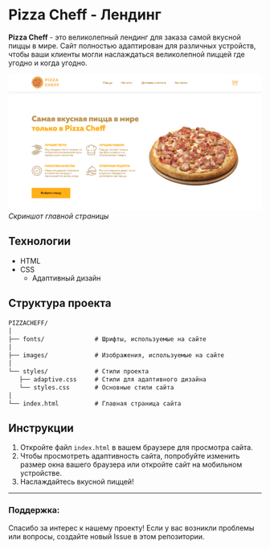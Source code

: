 # Pizza Cheff - Лендинг

**Pizza Cheff** - это великолепный лендинг для заказа самой вкусной пиццы в мире. Сайт полностью адаптирован для различных устройств, чтобы ваши клиенты могли наслаждаться великолепной пиццей где угодно и когда угодно.

![Screenshot](screens/main_page.png)  
*Скриншот главной страницы*

## Технологии

- HTML
- CSS
  - Адаптивный дизайн

## Структура проекта

```
PIZZACHEFF/
│
├── fonts/              # Шрифты, используемые на сайте
│
├── images/             # Изображения, используемые на сайте
│
└── styles/             # Стили проекта
   ├── adaptive.css     # Стили для адаптивного дизайна
   └── styles.css       # Основные стили сайта
│
└── index.html          # Главная страница сайта
```

## Инструкции

1. Откройте файл `index.html` в вашем браузере для просмотра сайта.
2. Чтобы просмотреть адаптивность сайта, попробуйте изменить размер окна вашего браузера или откройте сайт на мобильном устройстве.
3. Наслаждайтесь вкусной пиццей!

---

### Поддержка:

Спасибо за интерес к нашему проекту! Если у вас возникли проблемы или вопросы, создайте новый Issue в этом репозитории.
